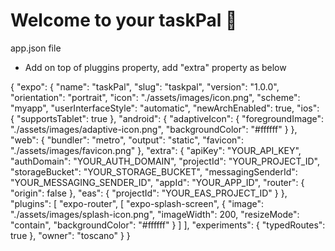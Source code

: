 # Welcome to your taskPal 👋

app.json file
- Add on top of pluggins property, add "extra" property as below

{
  "expo": {
    "name": "taskPal",
    "slug": "taskpal",
    "version": "1.0.0",
    "orientation": "portrait",
    "icon": "./assets/images/icon.png",
    "scheme": "myapp",
    "userInterfaceStyle": "automatic",
    "newArchEnabled": true,
    "ios": {
      "supportsTablet": true
    },
    "android": {
      "adaptiveIcon": {
        "foregroundImage": "./assets/images/adaptive-icon.png",
        "backgroundColor": "#ffffff"
      }
    },
    "web": {
      "bundler": "metro",
      "output": "static",
      "favicon": "./assets/images/favicon.png"
    },
    "extra": {
      "apiKey": "YOUR_API_KEY",
      "authDomain": "YOUR_AUTH_DOMAIN",
      "projectId": "YOUR_PROJECT_ID",
      "storageBucket": "YOUR_STORAGE_BUCKET",
      "messagingSenderId": "YOUR_MESSAGING_SENDER_ID",
      "appId": "YOUR_APP_ID",
      "router": {
        "origin": false
      },
      "eas": {
        "projectId": "YOUR_EAS_PROJECT_ID"
      }
    },
    "plugins": [
      "expo-router",
      [
        "expo-splash-screen",
        {
          "image": "./assets/images/splash-icon.png",
          "imageWidth": 200,
          "resizeMode": "contain",
          "backgroundColor": "#ffffff"
        }
      ]
    ],
    "experiments": {
      "typedRoutes": true
    },
    "owner": "toscano"
  }
}
